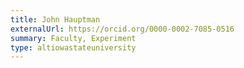 ```yaml
---
title: John Hauptman
externalUrl: https://orcid.org/0000-0002-7085-0516
summary: Faculty, Experiment
type: altiowastateuniversity
---
```

